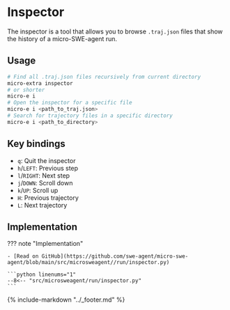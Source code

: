 # Inspector

The inspector is a tool that allows you to browse `.traj.json` files that show the history of a micro-SWE-agent run.

## Usage

```bash
# Find all .traj.json files recursively from current directory
micro-extra inspector
# or shorter
micro-e i
# Open the inspector for a specific file
micro-e i <path_to_traj.json>
# Search for trajectory files in a specific directory
micro-e i <path_to_directory>
```

## Key bindings

- `q`: Quit the inspector
- `h`/`LEFT`: Previous step
- `l`/`RIGHT`: Next step
- `j`/`DOWN`: Scroll down
- `k`/`UP`: Scroll up
- `H`: Previous trajectory
- `L`: Next trajectory

## Implementation

??? note "Implementation"

    - [Read on GitHub](https://github.com/swe-agent/micro-swe-agent/blob/main/src/microsweagent//run/inspector.py)

    ```python linenums="1"
    --8<-- "src/microsweagent/run/inspector.py"
    ```

{% include-markdown "../_footer.md" %}